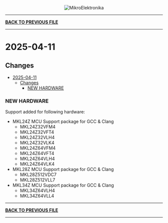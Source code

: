 <p align="center">
  <img src="http://www.mikroe.com/img/designs/beta/logo_small.png?raw=true" alt="MikroElektronika"/>
</p>

---

**[BACK TO PREVIOUS FILE](../changelog.md)**

---

# 2025-04-11

## Changes

- [2025-04-11](#2025-04-11)
  - [Changes](#changes)
    - [NEW HARDWARE](#new-hardware)

### NEW HARDWARE

Support added for following hardware:

+ MKL24Z MCU Support package for GCC & Clang
  + MKL24Z32VFM4
  + MKL24Z32VFT4
  + MKL24Z32VLH4
  + MKL24Z32VLK4
  + MKL24Z64VFM4
  + MKL24Z64VFT4
  + MKL24Z64VLH4
  + MKL24Z64VLK4
+ MKL28Z MCU Support package for GCC & Clang
  + MKL28Z512VDC7
  + MKL28Z512VLL7
+ MKL34Z MCU Support package for GCC & Clang
  + MKL34Z64VLH4
  + MKL34Z64VLL4

---

**[BACK TO PREVIOUS FILE](../changelog.md)**

---
